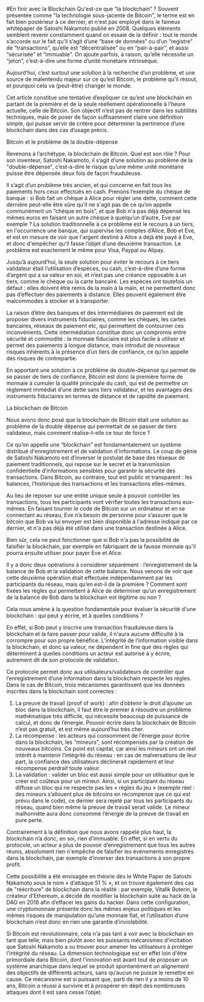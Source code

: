 #En finir avec la Blockchain
Qu'est-ce que “la blockchain” ? Souvent présentée comme "la technologie sous-jacente de Bitcoin", le terme est en fait bien postérieur à ce dernier, et n'est pas employé dans le fameux whitepaper de Satoshi Nakamoto publié en 2008. Quelques éléments semblent revenir constamment quand on essaie de la définir : tout le monde s’accorde sur le fait qu’il s’agit d’une “base de données” ou d’un “registre” de “transactions”, qu’elle est “décentralisée” ou en “pair-à-pair”, et aussi “sécurisée” et “immuable”. On ajoute parfois, à raison, qu’elle nécessite un “jeton”, c’est-à-dire une forme d’unité monétaire intrinsèque. 

Aujourd’hui, c’est surtout une solution à la recherche d’un problème, et une source de malentendu majeur sur ce qu’est Bitcoin, le problème qu’il résout, et pourquoi cela va (peut-être) changer le monde. 

Cet article constitue une tentative d’expliquer ce qu’est une blockchain en partant de la première et de la seule réellement opérationnelle à l’heure actuelle, celle de Bitcoin. Son objectif n’est pas de rentrer dans les subtilités techniques, mais de poser de façon suffisamment claire une définition simple, qui puisse servir de critère pour déterminer la pertinence d’une blockchain dans des cas d’usage précis. 

Bitcoin et le problème de la double-dépense

Revenons à l’archétype, la blockchain de Bitcoin. Quel est son rôle ? Pour son inventeur, Satoshi Nakamoto, il s’agit d’une solution au problème de la "double-dépense", c’est-à-dire le risque qu’une même unité monétaire puisse être dépensée deux fois de façon frauduleuse. 

Il s’agit d’un problème très ancien, et qui concerne en fait tous les paiements hors ceux effectués en cash. Prenons l’exemple du chèque de banque : si Bob fait un chèque à Alice pour régler une dette, comment cette dernière peut-elle être sûre qu'il ne s'agit pas de ce qu’on appelle communément un “chèque en bois”, et que Bob n'a pas déjà dépensé les mêmes euros en faisant un autre chèque à quelqu’un d’autre, Eve par exemple ? La solution traditionnelle à ce problème est le recours à un tiers, en l'occurrence une banque, qui supervise les comptes d’Alice, Bob et Eve, et est en mesure de voir que l'argent destiné à Alice a déjà été payé à Eve, et donc d'empêcher qu’il fasse l’objet d’une deuxième transaction. Le problème est exactement le même pour Visa, Paypal ou Alipay. 

Jusqu’à aujourd’hui, la seule solution pour éviter le recours à ce tiers validateur était l’utilisation d’espèces, ou cash, c’est-à-dire d’une forme d’argent qui a sa valeur en soi, et n’est pas une créance opposable à un tiers, comme le chèque ou la carte bancaire. Les espèces ont toutefois un défaut : elles doivent être remis de la main à la main, et ne permettent donc pas d’effectuer des paiements à distance. Elles peuvent également être malcommodes à stocker et à transporter. 

La raison d’être des banques et des intermédiaires de paiement est de proposer divers instruments fiduciaires, comme les chèques, les cartes bancaires, réseaux de paiement etc, qui permettent de contourner ces inconvénients. Cette intermédiation constitue donc un compromis entre sécurité et commodité : la monnaie fiduciaire est plus facile à utiliser et permet des paiements à longue distance, mais introduit de nouveaux risques inhérents à la présence d’un tiers de confiance, ce qu’on appelle des risques de contrepartie.

En apportant une solution à ce problème de double-dépense qui permet de se passer de tiers de confiance, Bitcoin est donc la première forme de monnaie à cumuler la qualité principale du cash, qui est de permettre un règlement immédiat d’une dette sans tiers validateur, et les avantages des instruments fiduciaires en termes de distance et de rapidité de paiement. 

La blockchain de Bitcoin

Nous avons donc posé que la blockchain de Bitcoin était une solution au problème de la double dépense qui permettait de se passer de tiers validateur, mais comment réalise-t-elle ce tour de force ? 

Ce qu’on appelle une “blockchain” est fondamentalement un système distribué d'enregistrement et de validation d'informations. Le coup de génie de Satoshi Nakamoto est d’inverser le postulat de base des réseaux de paiement traditionnels, qui repose sur le secret et la transmission confidentielle d’informations sensibles pour garantir la sécurité des transactions. Dans Bitcoin, au contraire, tout est public et transparent : les balances, l’historique des transactions et les transactions elles-mêmes. 

Au lieu de reposer sur une entité unique seule à pouvoir contrôler les transactions, tous les participants vont vérifier toutes les transactions eux-mêmes. En faisant tourner le code de Bitcoin sur un ordinateur et en se connectant au réseau, Eve n’a besoin de personne pour s’assurer que le bitcoin que Bob va lui envoyer est bien disponible à l'adresse indiqué par ce dernier, et n'a pas déjà été utilisé dans une transaction destinée à Alice. 

Bien sûr, cela ne peut fonctionner que si Bob n'a pas la possibilité de falsifier la blockchain, par exemple en fabriquant de la fausse monnaie qu'il pourra ensuite utiliser pour payer Eve et Alice.

Il y a donc deux opérations à considérer séparément : l’enregistrement de la balance de Bob et la validation de cette balance. Nous venons de voir que cette deuxième opération était effectuée indépendamment par les participants du réseau, mais qu’en est-il de la première ? Comment sont fixées les règles qui permettent à Alice de déterminer qu’un enregistrement de la balance de Bob dans la blockchain est légitime ou non ? 

Cela nous amène à la question fondamentale pour évaluer la sécurité d'une blockchain : qui peut y écrire, et à quelles conditions ? 

En effet, si Bob peut y inscrire une transaction frauduleuse dans la blockchain et la faire passer pour valide, il n'aura aucune difficulté à la corrompre pour son propre bénéfice. L’intégrité de l’information visible dans la blockchain, et donc sa valeur, ne dépendent in fine que des règles qui déterminent à quelles conditions un acteur est autorisé à y écrire, autrement dit de son protocole de validation. 

Ce protocole permet donc aux utilisateurs/validateurs de contrôler que l’enregistrement d’une information dans la blockchain respecte les règles. Dans le cas de Bitcoin, trois mécanismes garantissent que les données inscrites dans la blockchain sont correctes : 
1. La preuve de travail (proof of work) : afin d’obtenir le droit d’ajouter un bloc dans la blockchain, il faut être le premier à résoudre un problème mathématique très difficile, qui nécessite beaucoup de puissance de calcul, et donc de l’énergie. Pouvoir écrire dans la blockchain de Bitcoin n’est pas gratuit, et est même aujourd’hui très cher. 
2. La récompense : les acteurs qui consomment de l’énergie pour écrire dans la blockchain, les “mineurs”, sont récompensés par la création de nouveaux bitcoins. Ce point est capital, car ainsi les mineurs ont un réel intérêt à maintenir l’intégrité du réseau : en cas de malversations de leur part, la confiance des utilisateurs déclinerait rapidement et leur récompense perdrait toute valeur.  
3. La validation : valider un bloc est aussi simple pour un utilisateur que le créer est coûteux pour un mineur. Ainsi, si un participant du réseau diffuse un bloc qui ne respecte pas les « règles du jeu » (exemple réel : des mineurs s’allouent plus de bitcoins en récompense que ce qui est prévu dans le code), ce dernier sera rejeté par tous les participants du réseau, quand bien même la preuve de travail serait valide. Le mineur malhonnête aura donc consommé l’énergie de la preuve de travail en pure perte.

Contrairement à la définition que nous avons rappelé plus haut, la blockchain n’a donc, en soi, rien d’immuable. En effet, si en vertu du protocole, un acteur a plus de pouvoir d’enregistrement que tous les autres réunis, absolument rien n'empêche de falsifier les événements enregistrés dans la blockchain, par exemple d’inverser des transactions à son propre profit. 

Cette possibilité a été envisagée en théorie dès le White Paper de Satoshi Nakamoto sous le nom « d’attaque 51 % », et on trouve également des cas de "réécriture" de blockchain dans la réalité : par exemple, Vitalik Buterin, le créateur d’Ethereum, a décidé de modifier la blockchain suite au hack de la DAO en 2016 afin d’effacer les gains du hacker. Dans cette configuration, une cryptomonnaie présente donc les mêmes enjeux politiques et les mêmes risques de manipulation qu’une monnaie fiat, et l’utilisation d’une blockchain n’est donc en rien une garantie d’inviolabilité. 

Si Bitcoin est révolutionnaire, cela n'a pas tant à voir avec la blockchain en tant que telle, mais bien plutôt avec les puissants mécanismes d'incitation que Satoshi Nakamoto a su trouver pour amener les utilisateurs à protéger l'intégrité du réseau. La dimension technologique est en effet loin d'être primordiale dans Bitcoin, dont l'innovation est avant tout de proposer un système anarchique dans lequel se produit spontanément un alignement des objectifs de différents acteurs, sans qu’aucun ne puisse le remettre en cause. Ce mécanisme est si puissant que, parti de rien il y a moins de 10 ans, Bitcoin a réussi à survivre et à prospérer en dépit des nombreuses attaques dont il est sans cesse l’objet.